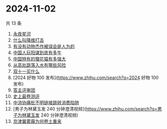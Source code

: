 # 2024-11-02

共 13 条

<!-- BEGIN ZHIHUSEARCH -->
<!-- 最后更新时间 Sat Nov 02 2024 05:19:40 GMT+0800 (China Standard Time) -->
1. [永夜星河](https://www.zhihu.com/search?q=永夜星河)
1. [什么叫降维打击](https://www.zhihu.com/search?q=什么叫降维打击)
1. [有没有动物杰作被误会是人为的](https://www.zhihu.com/search?q=有没有动物杰作被误会是人为的)
1. [中国人玩阳谋到底有多牛](https://www.zhihu.com/search?q=中国人玩阳谋到底有多牛)
1. [中国特有的狸花猫有多强大](https://www.zhihu.com/search?q=中国特有的狸花猫有多强大)
1. [从高处跳落入水有哪些风险](https://www.zhihu.com/search?q=从高处跳落入水有哪些风险)
1. [双十一买什么](https://www.zhihu.com/search?q=双十一买什么)
1. [2024 好物 100 发布](https://www.zhihu.com/search?q=2024 好物 100 发布)
1. [答主评审团](https://www.zhihu.com/search?q=答主评审团)
1. [史上最卷测评](https://www.zhihu.com/search?q=史上最卷测评)
1. [中消协痛批不明链接跳转消费陷阱](https://www.zhihu.com/search?q=中消协痛批不明链接跳转消费陷阱)
1. [男子为林黛玉发 240 分钟澄清视频](https://www.zhihu.com/search?q=男子为林黛玉发 240 分钟澄清视频)
1. [京津冀雾霾为何卷土重来](https://www.zhihu.com/search?q=京津冀雾霾为何卷土重来)
<!-- END ZHIHUSEARCH -->

